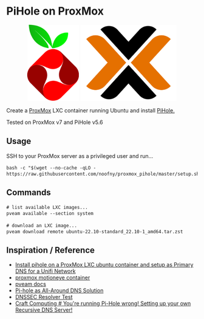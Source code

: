 # PiHole on ProxMox

<p align="center">
    <img height="200" alt="PiHole Logo" src="img/logo_pihole.png">
    <img height="200" alt="ProxMox Logo" src="img/logo_proxmox.png">
</p>

Create a [ProxMox](https://www.proxmox.com/en/) LXC container running Ubuntu and install [PiHole.](https://pi-hole.net/)

Tested on ProxMox v7 and PiHole v5.6

## Usage

SSH to your ProxMox server as a privileged user and run...

```shell
bash -c "$(wget --no-cache -qLO - https://raw.githubusercontent.com/noofny/proxmox_pihole/master/setup.sh)"
```

## Commands

```shell
# list available LXC images...
pveam available --section system

# download an LXC image...
pveam download remote ubuntu-22.10-standard_22.10-1_amd64.tar.zst
```

## Inspiration / Reference

- [Install pihole on a ProxMox LXC ubuntu container and setup as Primary DNS for a Unifi Network](https://florianmuller.com/install-pihole-on-a-proxmox-lxc-ubuntu-container-and-setup-as-primary-dns-for-unifi-network)
- [proxmox motioneye container](https://github.com/JedimasterRDW/proxmox_motioneye_container)
- [pveam docs](https://pve.proxmox.com/pve-docs/pveam.1.html)
- [Pi-hole as All-Around DNS Solution](https://docs.pi-hole.net/guides/dns/unbound/)
- [DNSSEC Resolver Test](https://wander.science/projects/dns/dnssec-resolver-test/)
- [Craft Computing # You're running Pi-Hole wrong! Setting up your own Recursive DNS Server!](https://www.youtube.com/watch?v=FnFtWsZ8IP0)
